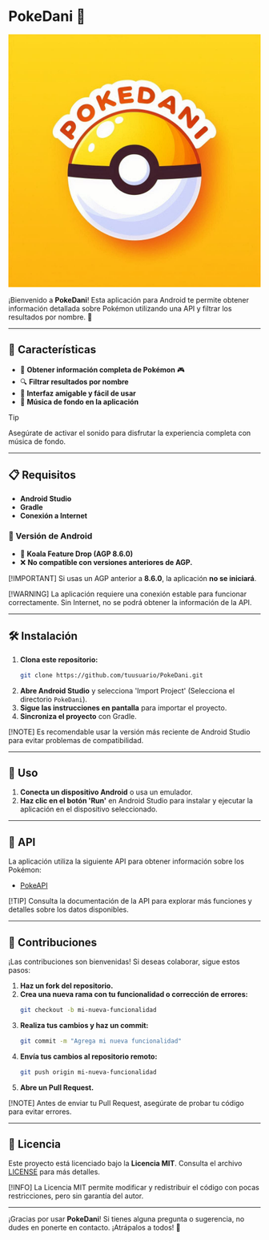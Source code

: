 # PokeDani 🐾

![Logo de PokeDani](app/src/main/res/drawable/pokedanilogo.png)

¡Bienvenido a **PokeDani**! Esta aplicación para Android te permite obtener información detallada sobre Pokémon utilizando una API y filtrar los resultados por nombre. 🌟

---

## 🌟 Características

- 📜 **Obtener información completa de Pokémon** 🎮
- 🔍 **Filtrar resultados por nombre**
- 📱 **Interfaz amigable y fácil de usar**
- 🎵 **Música de fondo en la aplicación**

>[!TIP] 
>Asegúrate de activar el sonido para disfrutar la experiencia completa con música de fondo.

---

## 📋 Requisitos

- **Android Studio**
- **Gradle**
- **Conexión a Internet**

### 📱 Versión de Android

- 🐨 **Koala Feature Drop (AGP 8.6.0)**
- ❌ **No compatible con versiones anteriores de AGP.**

[!IMPORTANT] 
Si usas un AGP anterior a **8.6.0**, la aplicación **no se iniciará**.

[!WARNING] 
La aplicación requiere una conexión estable para funcionar correctamente. Sin Internet, no se podrá obtener la información de la API.

---

## 🛠️ Instalación

1. **Clona este repositorio:**
    ```bash
    git clone https://github.com/tuusuario/PokeDani.git
    ```
2. **Abre Android Studio** y selecciona 'Import Project' (Selecciona el directorio `PokeDani`).
3. **Sigue las instrucciones en pantalla** para importar el proyecto.
4. **Sincroniza el proyecto** con Gradle.

[!NOTE] 
Es recomendable usar la versión más reciente de Android Studio para evitar problemas de compatibilidad.

---

## 🚀 Uso

1. **Conecta un dispositivo Android** o usa un emulador.
2. **Haz clic en el botón 'Run'** en Android Studio para instalar y ejecutar la aplicación en el dispositivo seleccionado.

---

## 🔗 API

La aplicación utiliza la siguiente API para obtener información sobre los Pokémon:

- [PokeAPI](https://pokeapi.co/)

[!TIP] 
Consulta la documentación de la API para explorar más funciones y detalles sobre los datos disponibles.

---

## 🤝 Contribuciones

¡Las contribuciones son bienvenidas! Si deseas colaborar, sigue estos pasos:

1. **Haz un fork del repositorio.**
2. **Crea una nueva rama con tu funcionalidad o corrección de errores:**
    ```bash
    git checkout -b mi-nueva-funcionalidad
    ```
3. **Realiza tus cambios y haz un commit:**
    ```bash
    git commit -m "Agrega mi nueva funcionalidad"
    ```
4. **Envía tus cambios al repositorio remoto:**
    ```bash
    git push origin mi-nueva-funcionalidad
    ```
5. **Abre un Pull Request.**

[!NOTE] 
Antes de enviar tu Pull Request, asegúrate de probar tu código para evitar errores.

---

## 📜 Licencia

Este proyecto está licenciado bajo la **Licencia MIT**. Consulta el archivo [LICENSE](LICENSE) para más detalles.

[!INFO] 
La Licencia MIT permite modificar y redistribuir el código con pocas restricciones, pero sin garantía del autor.

---

¡Gracias por usar **PokeDani**! Si tienes alguna pregunta o sugerencia, no dudes en ponerte en contacto. ¡Atrápalos a todos! 🎉
